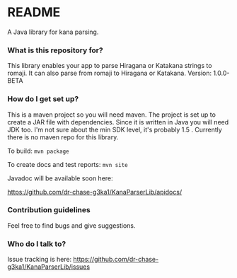 # README #

A Java library for kana parsing.

### What is this repository for? ###

This library enables your app to parse Hiragana or Katakana strings to romaji.
It can also parse from romaji to Hiragana or Katakana.
Version: 1.0.0-BETA

### How do I get set up? ###

This is a maven project so you will need maven. The project is set up to create a JAR file with dependencies.
Since it is written in Java you will need JDK too. I'm not sure about the min SDK level, it's probably 1.5 .
Currently there is no maven repo for this library.

To build: 
`mvn package`

To create docs and test reports:
`mvn site`

Javadoc will be available soon here:

https://github.com/dr-chase-g3ka1/KanaParserLib/apidocs/

### Contribution guidelines ###

Feel free to find bugs and give suggestions.

### Who do I talk to? ###

Issue tracking is here:
https://github.com/dr-chase-g3ka1/KanaParserLib/issues